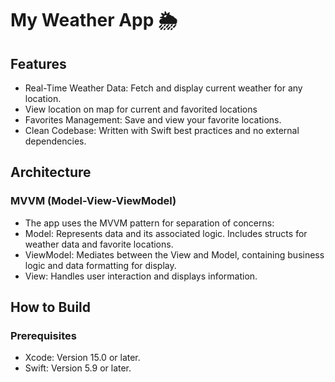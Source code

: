 #  My Weather App 🌦️

## Features
- Real-Time Weather Data: Fetch and display current weather for any location.
- View location on map for current and favorited locations
- Favorites Management: Save and view your favorite locations.
- Clean Codebase: Written with Swift best practices and no external dependencies.

## Architecture

### MVVM (Model-View-ViewModel)
- The app uses the MVVM pattern for separation of concerns:
- Model: Represents data and its associated logic. Includes structs for weather data and favorite locations.
- ViewModel: Mediates between the View and Model, containing business logic and data formatting for display.
- View: Handles user interaction and displays information.

## How to Build

### Prerequisites
- Xcode: Version 15.0 or later.
- Swift: Version 5.9 or later.
